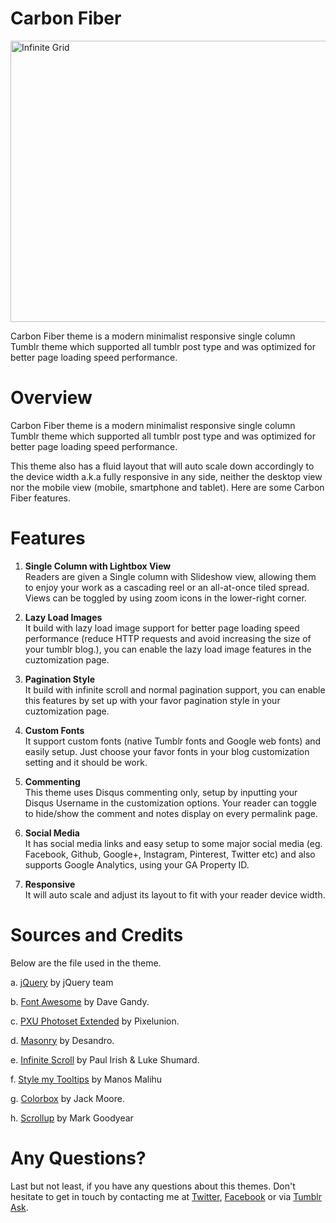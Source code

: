 Carbon Fiber
=============
<img src="http://31.media.tumblr.com/themes/screenshots/RIzmldaIjFxJAWak_o1.png" width="630" height="450" alt="Infinite Grid" />

Carbon Fiber theme is a modern minimalist responsive single column Tumblr theme which supported all tumblr post type and was optimized for better page loading speed performance.

Overview
=============
Carbon Fiber theme is a modern minimalist responsive single column Tumblr theme which supported all tumblr post type and was optimized for better page loading speed performance.

This theme also has a fluid layout that will auto scale down accordingly to the device width a.k.a fully responsive in any side, neither the desktop view nor the mobile view (mobile, smartphone and tablet). Here are some Carbon Fiber features.

Features
=============

1. <b>Single Column with Lightbox View</b><br/>
Readers are given a Single column with Slideshow view, allowing them to enjoy your work as a cascading reel or an all-at-once tiled spread. Views can be toggled by using zoom icons in the lower-right corner.

2. <b>Lazy Load Images</b><br/>
It build with lazy load image support for better page loading speed performance (reduce HTTP requests and avoid increasing the size of your tumblr blog.), you can enable the lazy load image features in the cuztomization page.

3. <b>Pagination Style</b><br/>
It build with infinite scroll and normal pagination support, you can enable this features by set up with your favor pagination style in your cuztomization page.

4. <b>Custom Fonts</b><br/>
It support custom fonts (native Tumblr fonts and Google web fonts) and easily setup. Just choose your favor fonts in your blog customization setting and it should be work.

5. <b>Commenting</b><br/>
This theme uses Disqus commenting only, setup by inputting your Disqus Username in the customization options. Your reader can toggle to hide/show the comment and notes display on every permalink page.

6. <b>Social Media</b><br/>
It has social media links and easy setup to some major social media (eg. Facebook, Github, Google+, Instagram, Pinterest, Twitter etc) and also supports Google Analytics, using your GA Property ID.

7. <b>Responsive</b><br/>
It will auto scale and adjust its layout to fit with your reader device width.

Sources and Credits
=============
Below are the file used in the theme.

a. <a target="_blank"  href="http://jquery.com/">jQuery</a> by jQuery team

b. <a target="_blank"  href="http://github.com/FortAwesome/Font-Awesome/">Font Awesome</a> by Dave Gandy.

c. <a target="_blank"  href="http://github.com/PixelUnion/Extended-Tumblr-Photoset">PXU Photoset Extended</a> by Pixelunion.

d. <a target="_blank"  href="http://github.com/desandro/masonry">Masonry</a> by Desandro.

e. <a target="_blank"  href="http://github.com/paulirish/infinite-scroll">Infinite Scroll</a> by Paul Irish &amp; Luke Shumard.

f. <a target="_blank"  href="http://manos.malihu.gr/style-my-tooltips-jquery-plugin/">Style my Tooltips</a> by Manos Malihu

g. <a target="_blank"  href="http://github.com/jackmoore/colorbox">Colorbox</a> by Jack Moore.

h. <a target="_blank"  href="http://github.com/markgoodyear/scrollup">Scrollup</a> by Mark Goodyear

Any Questions?
=============
Last but not least, if you have any questions about this themes. Don't hesitate to get in touch by contacting me at <a target="_blank" href="http://twitter.com/dinatadaniel">Twitter</a>, <a target="_blank" href="http://facebook.com/dinatadaniel">Facebook</a> or via <a target="_blank" href="http://dinatadaniel.tumblr.com/ask">Tumblr Ask</a>.
